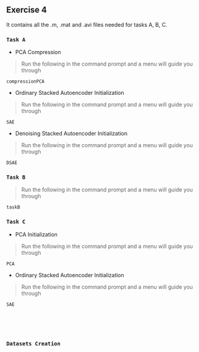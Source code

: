 ## Exercise 4

It contains all the .m, .mat and .avi files needed for tasks A, B, C. <br />

### `Task A`

* PCA Compression

> Run the following in the command prompt and a menu will guide you through

```
compressionPCA
```

* Ordinary Stacked Autoencoder Initialization

> Run the following in the command prompt and a menu will guide you through

```
SAE
```

* Denoising Stacked Autoencoder Initialization

> Run the following in the command prompt and a menu will guide you through

```
DSAE
```


### `Task B`

> Run the following in the command prompt and a menu will guide you through

``` 
taskB
```


### `Task C`

* PCA Initialization

> Run the following in the command prompt and a menu will guide you through

``` 
PCA
```


* Ordinary Stacked Autoencoder Initialization

> Run the following in the command prompt and a menu will guide you through

``` 
SAE
```
<br /><br /><br />

### `Datasets Creation`





